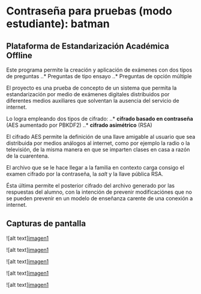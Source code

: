 
# Contraseña para pruebas (modo estudiante): __batman__

## Plataforma de Estandarización Académica Offline
Este programa permite la creación y aplicación de exámenes con dos tipos de preguntas
..* Preguntas de tipo ensayo
..* Preguntas de opción múltiple

El proyecto es una prueba de concepto de un sistema que permita la estandarización por medio de exámenes digitales distribuidos por diferentes medios auxiliares que solventan la ausencia del servicio de internet.

Lo logra empleando dos tipos de cifrado: 
..* **cifrado basado en contraseña** (AES aumentado por PBKDF2)
..* **cifrado asimétrico** (RSA)

El cifrado AES permite la definición de una llave amigable al usuario que sea distribuida por medios 
análogos al internet, como por ejemplo la radio o la televisión, de la misma manera en que se imparten clases
en casa a razón de la cuarentena.

El archivo que se le hace llegar a la familia en contexto carga consigo el examen cifrado por la contraseña, la *salt* 
y la llave pública RSA.  

Ésta última permite el posterior cifrado del archivo generado por las respuestas del alumno, con la intención
de prevenir modificaciónes que no se pueden prevenir en un modelo de enseñanza carente de una conexión a internet.


## Capturas de pantalla
![alt text][imagen1](https://github.com/Glazzerino/OMH/tree/masters/images/1.png "Captura")

![alt text][imagen1](https://github.com/Glazzerino/OMH/tree/masters/images/2.png "Captura")

![alt text][imagen1](https://github.com/Glazzerino/OMH/tree/masters/images/3.png "Captura")

![alt text][imagen1](https://github.com/Glazzerino/OMH/tree/masters/tree/masters/images/4.png "Captura")

![alt text][imagen1](https://github.com/Glazzerino/OMH/tree/masters/images/5.png "Captura")